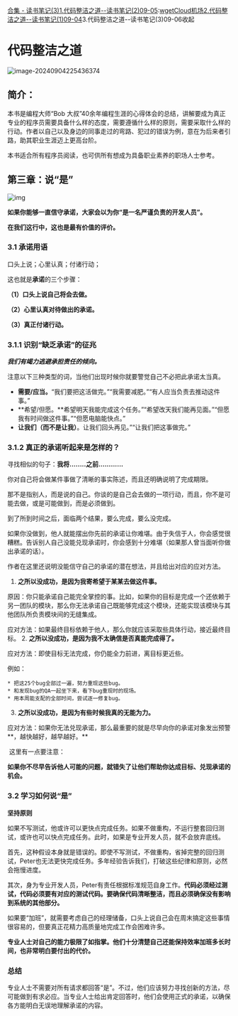 [合集 \- 读书笔记(3\)](https://github.com)[1\.代码整洁之道\-\-读书笔记(2\)09\-05](https://github.com/TonyCode/p/18399331):[wgetCloud机场](https://tabijibiyori.org)[2\.代码整洁之道\-\-读书笔记(1\)09\-04](https://github.com/TonyCode/p/18397487)3\.代码整洁之道\-\-读书笔记(3\)09\-06收起
# 代码整洁之道


![image-20240904225436374](https://img2023.cnblogs.com/blog/3292471/202409/3292471-20240904225444350-116460863.png)


## 简介：


本书是编程大师“Bob 大叔”40余年编程生涯的心得体会的总结，讲解要成为真正专业的程序员需要具备什么样的态度，需要遵循什么样的原则，需要采取什么样的行动。作者以自己以及身边的同事走过的弯路、犯过的错误为例，意在为后来者引路，助其职业生涯迈上更高台阶。


本书适合所有程序员阅读，也可供所有想成为具备职业素养的职场人士参考。


## 第三章：说“是”


![img](https://img2023.cnblogs.com/blog/3292471/202409/3292471-20240906222256678-492041743.png)


**如果你能够一直信守承诺，大家会以为你“是一名严谨负责的开发人员”。**


**在我们这行中，这也是最有价值的评价。**


### 3\.1 承诺用语


口头上说；心里认真；付诸行动；


这也就是**承诺**的三个步骤：


**（1）口头上说自己将会去做。**


**（2）心里认真对待做出的承诺。**


**（3）真正付诸行动。**


### 3\.1\.1 识别“缺乏承诺”的征兆


***我们有竭力逃避承担责任的倾向。***


注意以下三种类型的词，当他们出现时候你就要警觉自己不必把此承诺太当真。


* **需要/应当。**“我们要把这活做完。”“我需要减肥。”“有人应当负责去推动这件事。”
* **希望/但愿。**希望明天我能完成这个任务。”“希望改天我们能再见面。”“但愿我有时间做这件事。”“但愿电脑能快点。”
* **让我们（而不是让我）**。让我们回头再见。”“让我们把这事做完。”


### 3\.1\.2 真正的承诺听起来是怎样的？


寻找相似的句子：**我将........之前............**


你对自己将会做某件事做了清晰的事实陈述，而且还明确说明了完成期限。


那不是指别人，而是说的自己。你谈的是自己会去做的一项行动，而且，你不是可能去做，或是可能做到，而是必须做到。


到了所到时间之后，面临两个结果，要么完成，要么没完成。


如果你没做到，他人就能摆出你先前的承诺让你难堪。由于失信于人，你会感觉很糟糕。告诉别人自己没能兑现承诺时，你会感到十分难堪（如果那人曾当面听你做出承诺的话）。


作者在这里还说明没能信守自己的承诺的潜在想法，并且给出对应的应对方法。


1. **之所以没成功，是因为我寄希望于某某去做这件事。**


原因：你只能承诺自己能完全掌控的事。比如，如果你的目标是完成一个还依赖于另一团队的模块，那么你无法承诺自己既能够完成这个模块，还能实现该模块与其他团队所负责模块间的无缝集成。


应对方法：如果最终目标依赖于他人，那么你就应该采取些具体行动，接近最终目标。
2. **之所以没成功，是因为我不太确信是否真能完成得了。**


应对方法：即使目标无法完成，你仍能全力前进，离目标更近些。


例如：


	* 把这25个bug全部过一遍，努力重现这些bug。
	* 和发现bug的QA一起坐下来，看下bug重现时的现场。
	* 用本周能支配的全部时间，尝试逐一修复bug。
3. **之所以没成功，是因为有些时候我真的无能为力。**


​ 应对方法：如果你无法兑现承诺，那么最重要的就是尽早向你的承诺对象发出预警**，越快越好，越早越好。**


​ 这里有一点要注意：


​ **如果你不尽早告诉他人可能的问题，就错失了让他们帮助你达成目标、兑现承诺的机会。**


### 3\.2 **学习如何说“是”**


**坚持原则**


如果不写测试，他或许可以更快点完成任务。如果不做重构，不运行整套回归测试，或许也可以快点完成任务。此时，如果是专业开发人员，就不会放弃底线。


首先，这种假设本身就是错误的。即使不写测试，不做重构，省掉完整的回归测试，Peter也无法更快完成任务。多年经验告诉我们，打破这些纪律和原则，必然会拖慢进度。


其次，身为专业开发人员，Peter有责任根据标准规范自身工作。**代码必须经过测试，代码必须要有对应的测试代码。要确保代码清晰整洁，而且必须确保没有影响到系统的其他部分。**


如果要“加班”，就需要考虑自己的经理储备，口头上说自己会在周末搞定这些事情很容易的，但要真正花精力高质量地完成工作会困难许多。


**专业人士对自己的能力极限了如指掌。他们十分清楚自己还能保持效率加班多长时间，也非常明白要付出的代价。**


### 总结


专业人士不需要对所有请求都回答“是”。不过，他们应该努力寻找创新的方法，尽可能做到有求必应。当专业人士给出肯定回答时，他们会使用正式的承诺，以确保各方能明白无误地理解承诺的内容。



